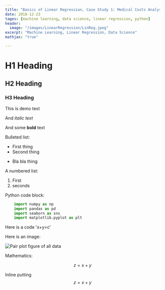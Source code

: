 ```yaml
---
title: "Basics of Linear Regression, Case Study 1: Medical Costs Analysis"
date: 2018-12-23
tages: [machine learning, data science, linear regression, python]
header:
  image: "/images/LinearRegression/LinReg.jpeg"
excerpt: "Machine Learning, Linear Regression, Data Science"
mathjax: "true"

---
```


# H1 Heading

## H2 Heading

### H3 Heading

This is demo text

And *italic text*

And some **bold** text

Bulleted list:

* First thing
* Second thing
- Bla bla thing

A numbered list:

1. First
2. seconds


Python code block:
```python
    import numpy as np
    import pandas as pd
    import seaborn as sns
    import matplotlib.pyplot as plt
```

Here is a code 'x+y=c'

Here is an image:

<img src="{{ site.url }}{{ site.baseurl }}/images/LinearRegression/PairPlot.png" alt="Pair plot figure of all data">

Mathematics:

$$ z=x+y $$

Inline putting $$ z=x+y $$
